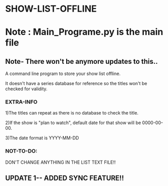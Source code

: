 # SHOW-LIST-OFFLINE
# Note : Main_Programe.py is the main file
## Note- There won't be anymore updates to this..


A command line program to store your show list offline. 



It doesn't have a series database for reference so the titles won't be checked for validity. 

### EXTRA-INFO



1)The titles can repeat as there is no database to check the title.


2)If the show is "plan to watch", default date for that show will be 0000-00-00.

3)The date format is YYYY-MM-DD

### NOT-TO-DO:
DON'T CHANGE ANYTHING IN THE LIST TEXT FILE!!

## UPDATE 1-- ADDED SYNC FEATURE!!
